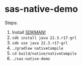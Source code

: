 sas-native-demo
==

Steps:

1. Install [SDKMAN!](https://sdkman.io/)
2. `sdk install java 22.3.r17-grl`
3. `sdk use java 22.3.r17-grl`
4. `./gradlew nativeCompile`
5. `cd build/native/nativeCompile`
6. `./sas-native-demo`
